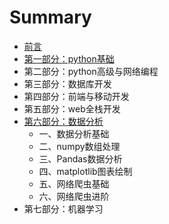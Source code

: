 # Summary

* [前言](README.md)
* [第一部分：python基础](chapter1.md)
* 第二部分：python高级与网络编程
* 第三部分：数据库开发
* 第四部分：前端与移动开发
* 第五部分：web全栈开发
* [第六部分：数据分析](di-liu-bu-fen-ff1a-shu-ju-fen-xi.md)
  * 一、数据分析基础
  * 二、numpy数组处理
  * 三、Pandas数据分析
  * 四、matplotlib图表绘制
  * 五、网络爬虫基础
  * 六、网络爬虫进阶
* 第七部分：机器学习

